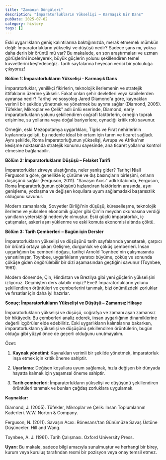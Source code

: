 ```yaml
---
title: "Zamanın Döngüleri"
description: "İmparatorlukların Yükselişi – Karmaşık Bir Dans"
pubDate: 2025-07-02
category: history
tags: []
---
```


Eski uygarlıkların geniş kalıntılarına baktığımızda, merak etmemek mümkün değil: İmparatorlukların yükselişi ve düşüşü nedir? Sadece şans mı, yoksa daha derin bir örüntü mü var? Bu makalede, en son araştırmaları ve uzman görüşlerini inceleyerek, büyük güçlerin yolunu şekillendiren temel kuvvetlerini keşfedeceğiz. Tarih sayfalarına heyecan verici bir yolculuğa çıkıyoruz!

**Bölüm 1: İmparatorlukların Yükselişi – Karmaşık Dans**

İmparatorluklar, yenilikçi fikirlerin, teknolojik ilerlemenin ve stratejik ittifakların üzerine yükselir. Fakat onları şehir devletleri veya kabilelerden ayıransa nedir? Tarihçi ve sosyolog Jared Diamond'a göre, kaynakları verimli bir şekilde yönetmek ve yönetmek bu ayrımı sağlar (Diamond, 2005). Tüfekler, Mikroplar ve Çelik" adlı ünlü eserinde, Diamond, early imparatorlukların yolunu şekillendiren coğrafi faktörlerin, örneğin toprak erişimine, su yollarına veya doğal bariyerlere, oynadığı kritik rolü savunur.

Örneğin, eski Mezopotamya uygarlıkları, Tigris ve Fırat nehirlerinin kıyılarında gelişti, bu nedenle ideal bir ortam için tarım ve ticaret sağladı. Aynı şekilde, Roma İmparatorluğunun yükselişi, Avrupa ve Afrika'nın kesişme noktasında stratejik konumu sayesinde, ana ticaret yollarına kontrol etmesine bağlanabilir.

**Bölüm 2: İmparatorlukların Düşüşü – Felaket Tarifi**

İmparatorluklar zirveye ulaştığında, neler yanlış gider? Tarihçi Niall Ferguson'a göre, genellikle iç çürüme ve dış basınçların birleşimi, onların düşüşünü sağlar (Ferguson, 2011). "Savaşın Acısı" adlı kitabında, Ferguson, Roma İmparatorluğunun çöküşünü hızlandıran faktörlerin arasında, aşırı genişleme, yozlaşma ve değişen koşullara uyum sağlamadaki başarısızlık olduğunu savunur.

Modern zamanlarda, Sovyetler Birliği'nin düşüşü, küreselleşme, teknolojik ilerleme ve yükselen ekonomik güçler gibi Çin'in meydan okumasına verdiği yanıtların yetersizliği nedeniyle olmuştur. Eski güçlü imparatorluk, iç çatışmalar, askeri aşırı yüklenme ve eski komuta ekonomisi altında çöktü.

**Bölüm 3: Tarih Çemberleri – Bugün için Dersler**

İmparatorlukların yükselişi ve düşüşünü tarih sayfalarında yansıtarak, çarpıcı bir örüntü ortaya çıkar: Gelişme, durgunluk ve çöküş çemberleri. İnsan uygarlığının bu çemberli doğası, tarihçi Arnold Toynbee'nin çalışmasında yansıtılmıştır, Toynbee, uygarlıkların yaratıcı büyüme, çöküş ve sonunda çöküşe giden öngörülebilir bir dizi aşamasından geçtiğini savunur (Toynbee, 1961).

Modern dönemde, Çin, Hindistan ve Brezilya gibi yeni güçlerin yükselişini izliyoruz. Geçmişten ders alabilir miyiz? Evet! İmparatorlukların yolunu şekillendiren örüntüleri ve çemberlerini tanımak, bizi önümüzdeki zorluklar ve fırsatlar için daha iyi hazırlar.

**Sonuç: İmparatorlukların Yükselişi ve Düşüşü – Zamansız Hikaye**

İmparatorlukların yükselişi ve düşüşü, coğrafya ve zamanı aşan zamansız bir hikâyedir. Bu çemberleri analiz ederek, insan uygarlığının dinamiklerine değerli içgörüler elde edebiliriz. Eski uygarlıkların kalıntılarına bakarken, imparatorlukların yükselişi ve düşüşünü şekillendiren örüntülerin, bugün olduğu gibi yüzyıl önce de geçerli olduğunu unutmayalım.

Özet:

1. **Kaynak yönetimi**: Kaynakları verimli bir şekilde yönetmek, imparatorluk inşa etmek için kritik öneme sahiptir.

2. **Uyarlama**: Değişen koşullara uyum sağlamak, hızla değişen bir dünyada hayatta kalmak için yaşamsal öneme sahiptir.

3. **Tarih çemberleri**: İmparatorlukların yükselişi ve düşüşünü şekillendiren örüntüleri tanımak ve bunları çağdaş zorluklara uygulamak.

**Kaynaklar:**

Diamond, J. (2005). Tüfekler, Mikroplar ve Çelik: İnsan Toplumlarının Kaderleri. W.W. Norton & Company.

Ferguson, N. (2011). Savaşın Acısı: Rönesans'tan Günümüze Savaş Üstüne Düşünceler. Hill and Wang.

Toynbee, A. J. (1961). Tarih Çalışması. Oxford University Press.

**Uyarı:** Bu makale, sadece bilgi amacıyla sunulmuştur ve herhangi bir birey, kurum veya kuruluş tarafından resmi bir pozisyon veya onay temsil etmez.